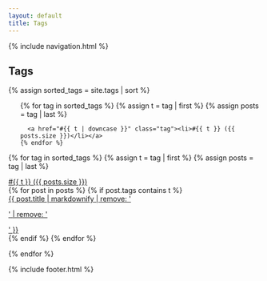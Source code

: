 ```yaml
---
layout: default
title: Tags
---
```


{% include navigation.html %}

<article>
<h1>Tags</h1>

{% assign sorted_tags = site.tags | sort %}

<div>
  <ul class="flexbox mb3">
    {% for tag in sorted_tags %}
      {% assign t = tag | first %}
      {% assign posts = tag | last %}

      <a href="#{{ t | downcase }}" class="tag"><li>#{{ t }} ({{ posts.size }})</li></a>
    {% endfor %}
  </ul>
</div>

{% for tag in sorted_tags %}
  {% assign t = tag | first %}
  {% assign posts = tag | last %}

<a href="#{{ t | downcase }}" class="list-cat-link">
  <span id="{{ t | downcase }}" class="list-cat top-u1">#{{ t }} ({{ posts.size }})</span>
</a>

<div class="list-cat-container border-top top-u2">
{% for post in posts %}
  {% if post.tags contains t %}

  <div class="list-item truncate">
      <a class="list-link truncate" href="{{ post.url }}">{{ post.title | markdownify | remove: '<p>' | remove: '</p>' }}</a>
  </div>
  {% endif %}
{% endfor %}

</div>

{% endfor %}
</article>

{% include footer.html %}